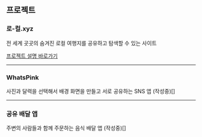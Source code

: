 ## 프로젝트

### 로-컬.xyz
전 세계 곳곳의 숨겨진 로컬 여행지를 공유하고 탐색할 수 있는 사이트

[프로젝트 설명 바로가기](https://github.com/jinwuui/local-travel-map-frontend)

---

### WhatsPink
사진과 달력을 선택해서 배경 화면을 만들고 서로 공유하는 SNS 앱
(작성중)[]

---

### 공유 배달 앱
주변의 사람들과 함께 주문하는 음식 배달 앱
(작성중)[]
